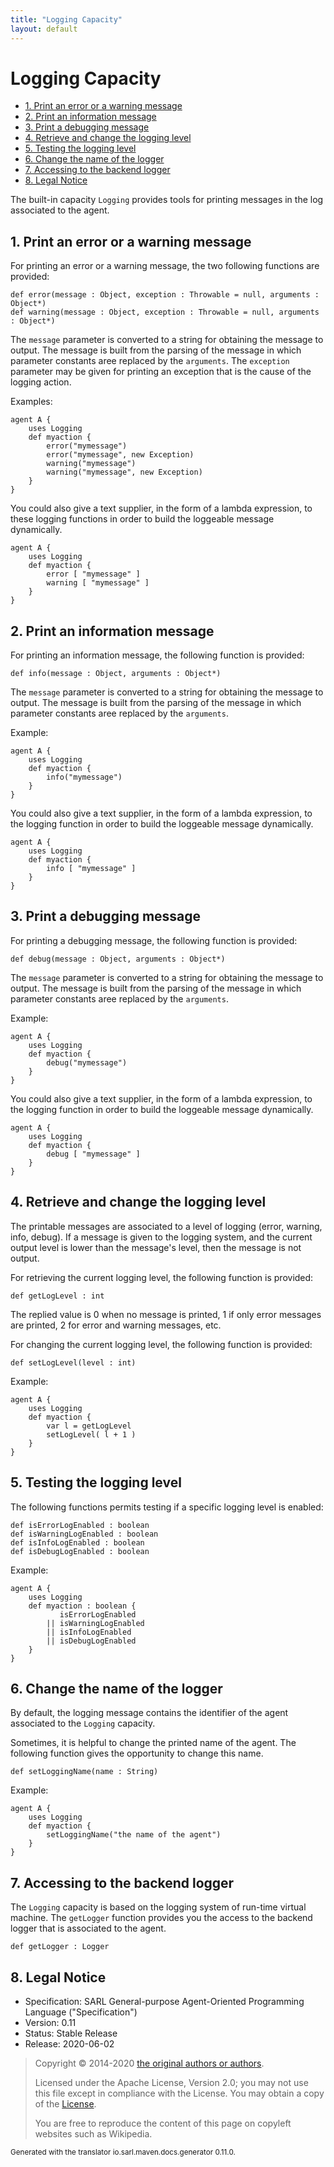 ```yaml
---
title: "Logging Capacity"
layout: default
---
```


# Logging Capacity


<ul class="page_outline" id="page_outline">

<li><a href="#1-print-an-error-or-a-warning-message">1. Print an error or a warning message</a></li>
<li><a href="#2-print-an-information-message">2. Print an information message</a></li>
<li><a href="#3-print-a-debugging-message">3. Print a debugging message</a></li>
<li><a href="#4-retrieve-and-change-the-logging-level">4. Retrieve and change the logging level</a></li>
<li><a href="#5-testing-the-logging-level">5. Testing the logging level</a></li>
<li><a href="#6-change-the-name-of-the-logger">6. Change the name of the logger</a></li>
<li><a href="#7-accessing-to-the-backend-logger">7. Accessing to the backend logger</a></li>
<li><a href="#8-legal-notice">8. Legal Notice</a></li>

</ul>


The built-in capacity `Logging` provides tools for printing messages in the log associated to the agent.





## 1. Print an error or a warning message

For printing an error or a warning message, the two following functions
are provided:

```sarl
def error(message : Object, exception : Throwable = null, arguments : Object*)
def warning(message : Object, exception : Throwable = null, arguments : Object*)
```


The `message` parameter is converted to a string for obtaining the message to output.
The message is built from the parsing of the message in which parameter constants aree replaced by the `arguments`.
The `exception` parameter may be given for printing an exception that is the cause of the logging action.

Examples:

```sarl
agent A {
	uses Logging
	def myaction {
		error("mymessage")
		error("mymessage", new Exception)
		warning("mymessage")
		warning("mymessage", new Exception)
	}
}
```


You could also give a text supplier, in the form of a lambda expression, to these logging functions in order to build the loggeable message dynamically.

```sarl
agent A {
	uses Logging
	def myaction {
		error [ "mymessage" ]
		warning [ "mymessage" ]
	}
}
```



## 2. Print an information message

For printing an information message, the following function is provided:

```sarl
def info(message : Object, arguments : Object*)
```


The `message` parameter is converted to a string for obtaining the message to output.
The message is built from the parsing of the message in which parameter constants aree replaced by the `arguments`.

Example:

```sarl
agent A {
	uses Logging
	def myaction {
		info("mymessage")
	}
}
```


You could also give a text supplier, in the form of a lambda expression, to the logging function in order to build the loggeable message dynamically.

```sarl
agent A {
	uses Logging
	def myaction {
		info [ "mymessage" ]
	}
}
```



## 3. Print a debugging message

For printing a debugging message, the following function is provided:

```sarl
def debug(message : Object, arguments : Object*)
```


The `message` parameter is converted to a string for obtaining the message to output.
The message is built from the parsing of the message in which parameter constants aree replaced by the `arguments`.

Example:

```sarl
agent A {
	uses Logging
	def myaction {
		debug("mymessage")
	}
}
```


You could also give a text supplier, in the form of a lambda expression, to the logging function in order to build the loggeable message dynamically.

```sarl
agent A {
	uses Logging
	def myaction {
		debug [ "mymessage" ]
	}
}
```



## 4. Retrieve and change the logging level

The printable messages are associated to a level of logging (error, warning, info, debug).
If a message is given to the logging system, and the current output level is lower
than the message's level, then the message is not output.

For retrieving the current logging level, the following function is provided:

```sarl
def getLogLevel : int
```



The replied value is 0 when no message is printed, 1 if only error messages are printed, 2 for error and warning messages, etc.

For changing the current logging level, the following function is provided:

```sarl
def setLogLevel(level : int)
```


Example:

```sarl
agent A {
	uses Logging
	def myaction {
		var l = getLogLevel
		setLogLevel( l + 1 )
	}
}
```



## 5. Testing the logging level

The following functions permits testing if a specific logging level is enabled:

```sarl
def isErrorLogEnabled : boolean
def isWarningLogEnabled : boolean
def isInfoLogEnabled : boolean
def isDebugLogEnabled : boolean
```


Example:

```sarl
agent A {
	uses Logging
	def myaction : boolean {
		   isErrorLogEnabled
		|| isWarningLogEnabled
		|| isInfoLogEnabled
		|| isDebugLogEnabled
	}
}
```



## 6. Change the name of the logger

By default, the logging message contains the identifier of the agent associated to the `Logging` capacity.

Sometimes, it is helpful to change the printed name of the agent.
The following function gives the opportunity to change this name.

```sarl
def setLoggingName(name : String)
```


Example:

```sarl
agent A {
	uses Logging
	def myaction {
		setLoggingName("the name of the agent")
	}
}
```


## 7. Accessing to the backend logger

The `Logging` capacity is based on the logging system of run-time virtual machine.
The `getLogger` function provides you the access to the backend logger that is associated to the agent. 

```sarl
def getLogger : Logger
```




## 8. Legal Notice

* Specification: SARL General-purpose Agent-Oriented Programming Language ("Specification")
* Version: 0.11
* Status: Stable Release
* Release: 2020-06-02

> Copyright &copy; 2014-2020 [the original authors or authors](http://www.sarl.io/about/index.html).
>
> Licensed under the Apache License, Version 2.0;
> you may not use this file except in compliance with the License.
> You may obtain a copy of the [License](http://www.apache.org/licenses/LICENSE-2.0).
>
> You are free to reproduce the content of this page on copyleft websites such as Wikipedia.

<small>Generated with the translator io.sarl.maven.docs.generator 0.11.0.</small>